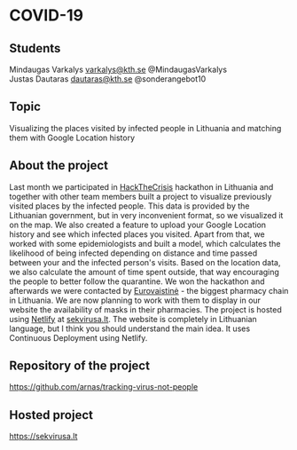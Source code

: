 # COVID-19

## Students
Mindaugas Varkalys varkalys@kth.se @MindaugasVarkalys  
Justas Dautaras dautaras@kth.se @sonderangebot10

## Topic
Visualizing the places visited by infected people in Lithuania and matching them with Google Location history

## About the project
Last month we participated in [HackTheCrisis](https://hackthecrisis.lt/) hackathon in Lithuania and together with other team members built a project to visualize previously visited places by the infected people.
This data is provided by the Lithuanian government, but in very inconvenient format, so we visualized it on the map. 
We also created a feature to upload your Google Location history and see which infected places you visited. 
Apart from that, we worked with some epidemiologists and built a model, which calculates the likelihood of being infected depending on distance and time passed between your and the infected person's visits.
Based on the location data, we also calculate the amount of time spent outside, that way encouraging the people to better follow the quarantine.
We won the hackathon and afterwards we were contacted by [Eurovaistinė](https://www.eurovaistine.lt/) - the biggest pharmacy chain in Lithuania. We are now planning to work with them to display in our website the availability of masks in their pharmacies.
The project is hosted using [Netlify](https://www.netlify.com/) at [sekvirusa.lt](https://sekvirusa.lt).
The website is completely in Lithuanian language, but I think you should understand the main idea. It uses Continuous Deployment using Netlify.

## Repository of the project
https://github.com/arnas/tracking-virus-not-people

## Hosted project
https://sekvirusa.lt